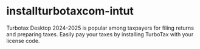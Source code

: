 # installturbotaxcom-intut
 Turbotax Desktop 2024-2025 is popular among taxpayers for filing returns and preparing taxes. Easily pay your taxes by installing TurboTax with your license code.
